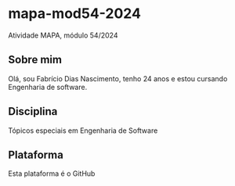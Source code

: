 # mapa-mod54-2024
Atividade MAPA, módulo 54/2024

## Sobre mim
Olá, sou Fabrício Dias Nascimento, tenho 24 anos e estou cursando Engenharia de software.
## Disciplina
Tópicos especiais em Engenharia de Software
## Plataforma
Esta plataforma é o GitHub
